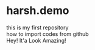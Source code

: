 # harsh.demo
this is my first repository
<br>
how to import codes from github
<br>
Hey! It'a Look Amazing!
